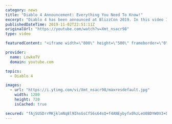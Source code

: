 ```yaml
---
category: news
title: "Diablo 4 Announcement: Everything You Need To Know!"
excerpt: "Diablo 4 has been announced at BlizzCon 2019. In this video I go over everything you need to know about this upcoming Blizzard Entertainment game."
publishedDateTime: 2019-11-02T22:51:11Z
originalUrl: "https://youtube.com/watch?v=Xmt_nsacr98"
type: video

featuredContent: "<iframe width=\"800\" height=\"500\" frameborder=\"0\" src=\"https://www.youtube.com/embed/Xmt_nsacr98\" allow=\"accelerometer; autoplay; encrypted-media; gyroscope; picture-in-picture\" allowfullscreen></iframe>"

provider:
  name: LowkoTV
  domain: youtube.com

topics:
  - Diablo 4

images:
  - url: "https://i.ytimg.com/vi/Xmt_nsacr98/maxresdefault.jpg"
    width: 1280
    height: 720
    isCached: true

secured: "fAjSUSDrrMKjklmNq8l9IhsGsCf56s64sQ+f4ANEybyfx0hzLeU0BDYW0V3+Dr7GHJuzutMBGAMF068CVOZQHWiHpXS54Sdr3mwkXLB82y7tgoKAzBdRd0mMSPtwPPcKA0dY5RWmXBb2NbpMY8N6xbHupl84FZxmWwN6NvtwgfsayWu9DpqrWiAvkYXy3WILKL4we7gR5tg+0COJKjng01FVt1Ffhl6GXLNWIMGXbg6n6XFTBsaMlQGqZtmFdznR8ZAOKxmQapqweI8GSjkouDdukGR/Vxx5ouWzCe00cXuOQpGrK2iMcJUixzvsYRltZ7ChNEo0stz4GvfytTXRxvB7Yh+0FICCS9sM6/+evnCfilEea+cDEqbc/FZmy2VcMuqDHrPEe9oQIPZI5FQiZfLvdbsUUzw79O+x12PGBOQWqjtq1jxZE9Q6XXGVV9ON;UWvhzWWPl9L4moX8lPbCBw=="
---
```


